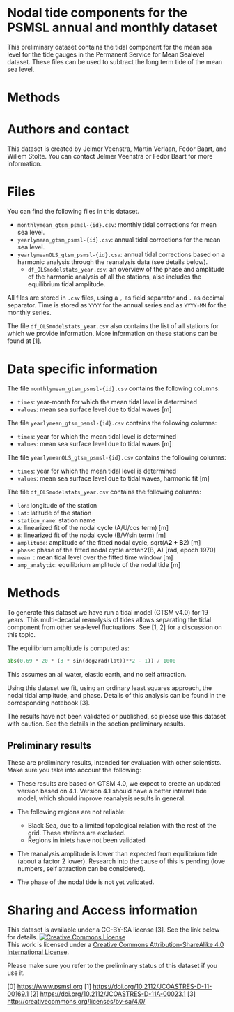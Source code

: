 # Nodal tide components for the PSMSL annual and monthly dataset
This preliminary dataset contains the tidal component for the mean sea
level for the tide gauges in the Permanent Service for Mean Sealevel
dataset. These files can be used to subtract the long term tide of the
mean sea level.

# Methods


# Authors and contact
This dataset is created by Jelmer Veenstra, Martin Verlaan, Fedor
Baart, and Willem Stolte. You can contact Jelmer Veenstra or Fedor
Baart for more information.


# Files
You can find the following files in this dataset.

- `monthlymean_gtsm_psmsl-{id}.csv`: monthly tidal corrections for mean sea level.
- `yearlymean_gtsm_psmsl-{id}.csv`: annual tidal corrections for the mean sea level.
- `yearlymeanOLS_gtsm_psmsl-{id}.csv`: annual tidal corrections based
  on a harmonic analysis through the reanalysis data (see details
  below).
  - `df_OLSmodelstats_year.csv`: an overview of the phase and amplitude
  of the harmonic analysis of all the stations, also includes the
  equilibrium tidal amplitude.

All files are stored in `.csv` files, using a `,` as field separator and
`.` as decimal separator. Time is stored as `YYYY` for the annual
series and as `YYYY-MM` for the monthly series.

The file `df_OLSmodelstats_year.csv` also contains the list of all
stations for which we provide information. More information on these
stations can be found at [1].


# Data specific information

The file `monthlymean_gtsm_psmsl-{id}.csv` contains the following columns:
- `times`: year-month for which the mean tidal level is determined
- `values`: mean sea surface level due to tidal waves [m]

The file `yearlymean_gtsm_psmsl-{id}.csv` contains the following columns:
- `times`: year for which the mean tidal level is determined
- `values`: mean sea surface level due to tidal waves [m]

The file `yearlymeanOLS_gtsm_psmsl-{id}.csv` contains the following columns:
- `times`: year for which the mean tidal level is determined
- `values`: mean sea surface level due to tidal waves, harmonic fit [m]

The file `df_OLSmodelstats_year.csv` contains the following columns:
- `lon`: longitude of the station
- `lat`: latitude of the station
- `station_name`: station name
- `A`: linearized fit of the nodal cycle (A/U/cos term) [m]
- `B`: linearized fit of the nodal cycle (B/V/sin term) [m]
- `amplitude`: amplitude of the fitted nodal cycle, sqrt(A**2 + B**2) [m]
- `phase`: phase of the fitted nodal cycle arctan2(B, A) [rad, epoch 1970]
- `mean `: mean tidal level over the fitted time window [m]
- `amp_analytic`: equilibrium amplitude of the nodal tide [m]


# Methods
To generate this dataset we have run a tidal model (GTSM v4.0) for 19
years. This multi-decadal reanalysis of tides allows separating the
tidal component from other sea-level fluctuations. See [1, 2] for a
discussion on this topic.

The equilibrium ampltiude is computed as:
``` python
abs(0.69 * 20 * (3 * sin(deg2rad(lat))**2 - 1)) / 1000
```
This assumes an all water, elastic earth, and no self attraction.



Using this dataset we fit, using an ordinary least squares approach,
the nodal tidal amplitude, and phase. Details of this analysis can be
found in the corresponding notebook [3].

The results have not been validated or published, so please use this
dataset with caution. See the details in the section preliminary
results.


## Preliminary results
These are preliminary results, intended for evaluation with other
scientists. Make sure you take into account the following:

- These results are based on GTSM 4.0, we expect to create an updated
  version based on 4.1. Version 4.1 should have a better internal tide
  model, which should improve reanalysis results in general.

- The following regions are not reliable:
  - Black Sea, due to a limited topological relation with the rest of
    the grid. These stations are excluded.
  - Regions in inlets have not been validated

- The reanalysis amplitude is lower than expected from equilibrium
  tide (about a factor 2 lower). Research into the cause of this is
  pending (love numbers, self attraction can be considered).

- The phase of the nodal tide is not yet validated.


# Sharing and Access information
This dataset is available under a CC-BY-SA license [3]. See the link below for details.
<a rel="license" href="http://creativecommons.org/licenses/by-sa/4.0/"><img alt="Creative Commons License" style="border-width:0" src="https://i.creativecommons.org/l/by-sa/4.0/88x31.png" /></a><br />This work is licensed under a <a rel="license" href="http://creativecommons.org/licenses/by-sa/4.0/">Creative Commons Attribution-ShareAlike 4.0 International License</a>.

Please make sure you refer to the preliminary status of this dataset if you use it.


[0] https://www.psmsl.org
[1] https://doi.org/10.2112/JCOASTRES-D-11-00169.1
[2] https://doi.org/10.2112/JCOASTRES-D-11A-00023.1
[3] http://creativecommons.org/licenses/by-sa/4.0/

